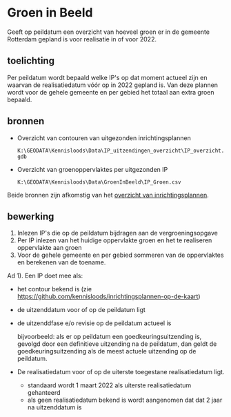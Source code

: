 # Groen in Beeld
Geeft op peildatum een overzicht van hoeveel groen er in de gemeente Rotterdam gepland is voor realisatie in of voor 2022.

## toelichting
Per peildatum wordt bepaald welke IP's op dat moment actueel zijn en waarvan de realisatiedatum vóór op in 2022 gepland is. Van deze plannen wordt voor de gehele gemeente en per gebied het totaal aan extra groen bepaald.

## bronnen
* Overzicht van contouren van uitgezonden inrichtingsplannen

  `K:\GEODATA\Kennisloods\Data\IP_uitzendingen_overzicht\IP_overzicht.gdb`
* Overzicht van groenoppervlaktes per uitgezonden IP

  `K:\GEODATA\Kennisloods\Data\GroenInBeeld\IP_Groen.csv`

Beide bronnen zijn afkomstig van het [overzicht van inrichtingsplannen](https://github.com/kennisloods/inrichtingsplannen-op-de-kaart).

## bewerking

1. Inlezen IP's die op de peildatum bijdragen aan de vergroeningsopgave
2. Per IP inlezen van het huidige oppervlakte groen en het te realiseren oppervlakte aan groen
3. Voor de gehele gemeente en per gebied sommeren van de oppervlaktes en berekenen van de toename.

Ad 1).
Een IP doet mee als:

* het contour bekend is (zie <https://github.com/kennisloods/inrichtingsplannen-op-de-kaart>)
* de uitzenddatum voor of op de peildatum ligt
* de uitzenddfase e/o revisie op de peildatum actueel is

  bijvoorbeeld: als er op peildatum een goedkeuringsuitzending is, gevolgd door een definitieve uitzending na de peildatum, dan geldt de goedkeuringsuitzending als de meest actuele uitzending op de peildatum.
* De realisatiedatum voor of op de uiterste toegestane realisatiedatum ligt.
  * standaard wordt 1 maart 2022 als uiterste realisatiedatum gehanteerd
  * als geen realisatiedatum bekend is wordt aangenomen dat dat 2 jaar na uitzenddatum is
